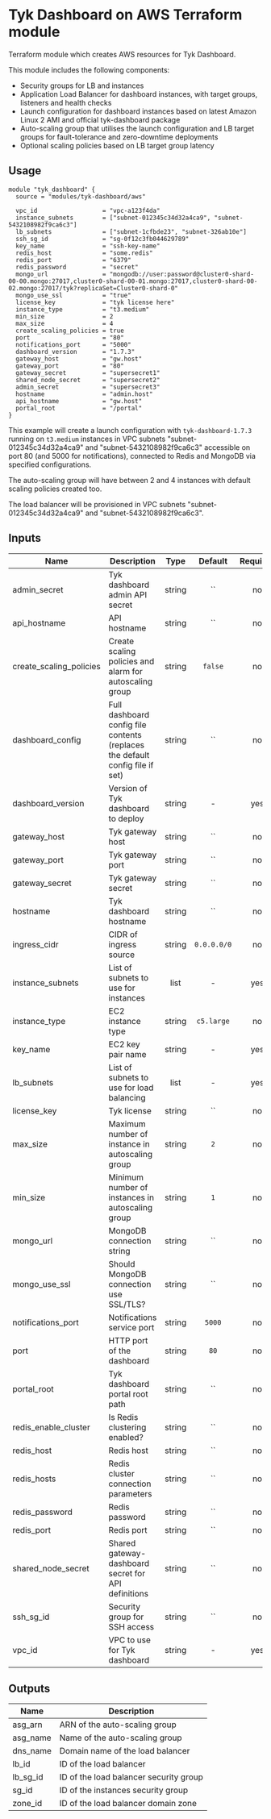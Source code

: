 # Tyk Dashboard on AWS Terraform module

Terraform module which creates AWS resources for Tyk Dashboard.

This module includes the following components:
 * Security groups for LB and instances
 * Application Load Balancer for dashboard instances, with target groups, listeners and health checks
 * Launch configuration for dashboard instances based on latest Amazon Linux 2 AMI and official tyk-dashboard package
 * Auto-scaling group that utilises the launch configuration and LB target groups for fault-tolerance and zero-downtime deployments
 * Optional scaling policies based on LB target group latency

## Usage

```hcl
module "tyk_dashboard" {
  source = "modules/tyk-dashboard/aws"

  vpc_id                  = "vpc-a123f4da"
  instance_subnets        = ["subnet-012345c34d32a4ca9", "subnet-5432108982f9ca6c3"]
  lb_subnets              = ["subnet-1cfbde23", "subnet-326ab10e"]
  ssh_sg_id               = "sg-0f12c3fb044629789"
  key_name                = "ssh-key-name"
  redis_host              = "some.redis"
  redis_port              = "6379"
  redis_password          = "secret"
  mongo_url               = "mongodb://user:password@cluster0-shard-00-00.mongo:27017,cluster0-shard-00-01.mongo:27017,cluster0-shard-00-02.mongo:27017/tyk?replicaSet=Cluster0-shard-0"
  mongo_use_ssl           = "true"
  license_key             = "tyk license here"
  instance_type           = "t3.medium"
  min_size                = 2
  max_size                = 4
  create_scaling_policies = true
  port                    = "80"
  notifications_port      = "5000"
  dashboard_version       = "1.7.3"
  gateway_host            = "gw.host"
  gateway_port            = "80"
  gateway_secret          = "supersecret1"
  shared_node_secret      = "supersecret2"
  admin_secret            = "supersecret3"
  hostname                = "admin.host"
  api_hostname            = "gw.host"
  portal_root             = "/portal"
}
```

This example will create a launch configuration with `tyk-dashboard-1.7.3` running on `t3.medium`  instances in VPC subnets "subnet-012345c34d32a4ca9" and "subnet-5432108982f9ca6c3" accessible on port 80 (and 5000 for notifications), connected to Redis and MongoDB via specified configurations.

The auto-scaling group will have between 2 and 4 instances with default scaling policies created too.

The load balancer will be provisioned in VPC subnets "subnet-012345c34d32a4ca9" and "subnet-5432108982f9ca6c3".

## Inputs

| Name | Description | Type | Default | Required |
|------|-------------|:----:|:-----:|:-----:|
| admin\_secret | Tyk dashboard admin API secret | string | `` | no |
| api\_hostname | API hostname | string | `` | no |
| create\_scaling\_policies | Create scaling policies and alarm for autoscaling group | string | `false` | no |
| dashboard\_config | Full dashboard config file contents (replaces the default config file if set) | string | `` | no |
| dashboard\_version | Version of Tyk dashboard to deploy | string | - | yes |
| gateway\_host | Tyk gateway host | string | `` | no |
| gateway\_port | Tyk gateway port | string | `` | no |
| gateway\_secret | Tyk gateway secret | string | `` | no |
| hostname | Tyk dashboard hostname | string | `` | no |
| ingress\_cidr | CIDR of ingress source | string | `0.0.0.0/0` | no |
| instance\_subnets | List of subnets to use for instances | list | - | yes |
| instance\_type | EC2 instance type | string | `c5.large` | no |
| key\_name | EC2 key pair name | string | - | yes |
| lb\_subnets | List of subnets to use for load balancing | list | - | yes |
| license\_key | Tyk license | string | `` | no |
| max\_size | Maximum number of instance in autoscaling group | string | `2` | no |
| min\_size | Minimum number of instances in autoscaling group | string | `1` | no |
| mongo\_url | MongoDB connection string | string | `` | no |
| mongo\_use\_ssl | Should MongoDB connection use SSL/TLS? | string | `` | no |
| notifications\_port | Notifications service port | string | `5000` | no |
| port | HTTP port of the dashboard | string | `80` | no |
| portal\_root | Tyk dashboard portal root path | string | `` | no |
| redis\_enable\_cluster | Is Redis clustering enabled? | string | `` | no |
| redis\_host | Redis host | string | `` | no |
| redis\_hosts | Redis cluster connection parameters | string | `` | no |
| redis\_password | Redis password | string | `` | no |
| redis\_port | Redis port | string | `` | no |
| shared\_node\_secret | Shared gateway-dashboard secret for API definitions | string | `` | no |
| ssh\_sg\_id | Security group for SSH access | string | `` | no |
| vpc\_id | VPC to use for Tyk dashboard | string | - | yes |

## Outputs

| Name | Description |
|------|-------------|
| asg\_arn | ARN of the auto-scaling group |
| asg\_name | Name of the auto-scaling group |
| dns\_name | Domain name of the load balancer |
| lb\_id | ID of the load balancer |
| lb\_sg\_id | ID of the load balancer security group |
| sg\_id | ID of the instances security group |
| zone\_id | ID of the load balancer domain zone |
